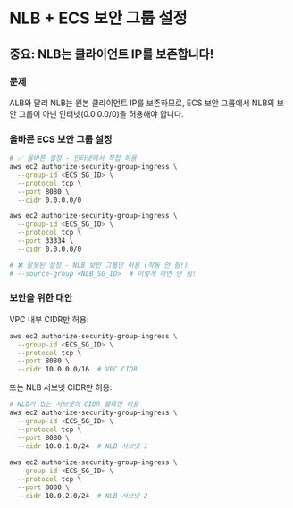 # NLB + ECS 보안 그룹 설정

## 중요: NLB는 클라이언트 IP를 보존합니다!

### 문제
ALB와 달리 NLB는 원본 클라이언트 IP를 보존하므로, ECS 보안 그룹에서 NLB의 보안 그룹이 아닌 인터넷(0.0.0.0/0)을 허용해야 합니다.

### 올바른 ECS 보안 그룹 설정

```bash
# ✅ 올바른 설정 - 인터넷에서 직접 허용
aws ec2 authorize-security-group-ingress \
  --group-id <ECS_SG_ID> \
  --protocol tcp \
  --port 8080 \
  --cidr 0.0.0.0/0

aws ec2 authorize-security-group-ingress \
  --group-id <ECS_SG_ID> \
  --protocol tcp \
  --port 33334 \
  --cidr 0.0.0.0/0

# ❌ 잘못된 설정 - NLB 보안 그룹만 허용 (작동 안 함!)
# --source-group <NLB_SG_ID>  # 이렇게 하면 안 됨!
```

### 보안을 위한 대안

VPC 내부 CIDR만 허용:
```bash
aws ec2 authorize-security-group-ingress \
  --group-id <ECS_SG_ID> \
  --protocol tcp \
  --port 8080 \
  --cidr 10.0.0.0/16  # VPC CIDR
```

또는 NLB 서브넷 CIDR만 허용:
```bash
# NLB가 있는 서브넷의 CIDR 블록만 허용
aws ec2 authorize-security-group-ingress \
  --group-id <ECS_SG_ID> \
  --protocol tcp \
  --port 8080 \
  --cidr 10.0.1.0/24  # NLB 서브넷 1
  
aws ec2 authorize-security-group-ingress \
  --group-id <ECS_SG_ID> \
  --protocol tcp \
  --port 8080 \
  --cidr 10.0.2.0/24  # NLB 서브넷 2
```